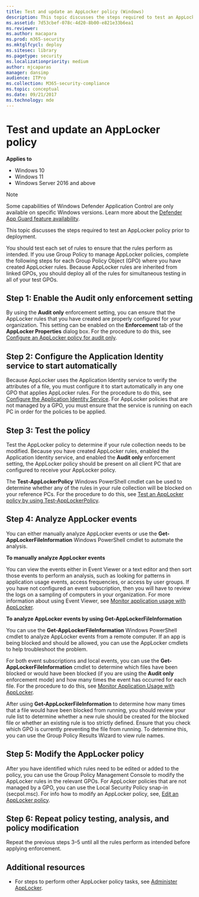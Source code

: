 ```yaml
---
title: Test and update an AppLocker policy (Windows)
description: This topic discusses the steps required to test an AppLocker policy prior to deployment.
ms.assetid: 7d53cbef-078c-4d20-8b00-e821e33b6ea1
ms.reviewer: 
ms.author: macapara
ms.prod: m365-security
ms.mktglfcycl: deploy
ms.sitesec: library
ms.pagetype: security
ms.localizationpriority: medium
author: mjcaparas
manager: dansimp
audience: ITPro
ms.collection: M365-security-compliance
ms.topic: conceptual
ms.date: 09/21/2017
ms.technology: mde
---
```


# Test and update an AppLocker policy

**Applies to**

- Windows 10
- Windows 11
- Windows Server 2016 and above

>[!NOTE]
>Some capabilities of Windows Defender Application Control are only available on specific Windows versions. Learn more about the [Defender App Guard feature availability](/windows/security/threat-protection/windows-defender-application-control/feature-availability).

This topic discusses the steps required to test an AppLocker policy prior to deployment.

You should test each set of rules to ensure that the rules perform as intended. If you use Group Policy to manage AppLocker policies, complete the following steps for each Group Policy Object (GPO) where you have created AppLocker rules. Because AppLocker rules are inherited from linked GPOs, you should deploy all of the rules for simultaneous testing in all of your test GPOs.

## Step 1: Enable the Audit only enforcement setting

By using the **Audit only** enforcement setting, you can ensure that the AppLocker rules that you have created are properly configured for your organization. This setting can be enabled on the **Enforcement** tab of the **AppLocker Properties** dialog box. For the procedure to do this, see [Configure an AppLocker policy for audit only](configure-an-applocker-policy-for-audit-only.md).

## Step 2: Configure the Application Identity service to start automatically

Because AppLocker uses the Application Identity service to verify the attributes of a file, you must configure it to start automatically in any one GPO that applies AppLocker rules. For the procedure to do this, see [Configure the Application Identity Service](configure-the-application-identity-service.md). For AppLocker policies that are not managed by a GPO, you must ensure that the service is running on each PC in order for the policies to be applied.

## Step 3: Test the policy

Test the AppLocker policy to determine if your rule collection needs to be modified. Because you have created AppLocker rules, enabled the Application Identity service, and enabled the **Audit only** enforcement setting, the AppLocker policy should be present on all client PC that are configured to receive your AppLocker policy.

The **Test-AppLockerPolicy** Windows PowerShell cmdlet can be used to determine whether any of the rules in your rule collection will be blocked on your reference PCs. For the procedure to do this, see [Test an AppLocker policy by using Test-AppLockerPolicy](test-an-applocker-policy-by-using-test-applockerpolicy.md).

## Step 4: Analyze AppLocker events
You can either manually analyze AppLocker events or use the **Get-AppLockerFileInformation** Windows PowerShell cmdlet to automate the analysis.

**To manually analyze AppLocker events**

You can view the events either in Event Viewer or a text editor and then sort those events to perform an analysis, such as looking for patterns in application usage events, access frequencies, or access by user groups. If you have not configured an event subscription, then you will have to review the logs on a sampling of computers in your organization. For more information about using Event Viewer, see [Monitor application usage with AppLocker](monitor-application-usage-with-applocker.md).

**To analyze AppLocker events by using Get-AppLockerFileInformation**

You can use the **Get-AppLockerFileInformation** Windows PowerShell cmdlet to analyze AppLocker events from a remote computer. If an app is being blocked and should be allowed, you can use the AppLocker cmdlets to help troubleshoot the problem.

For both event subscriptions and local events, you can use the **Get-AppLockerFileInformation** cmdlet to determine which files have been blocked or would have been blocked (if you are using the **Audit only** enforcement mode) and how many times the event has occurred for each file. For the procedure to do this, see [Monitor Application Usage with AppLocker](monitor-application-usage-with-applocker.md).

After using **Get-AppLockerFileInformation** to determine how many times that a file would have been blocked from running, you should review your rule list to determine whether a new rule should be created for the blocked file or whether an existing rule is too strictly defined. Ensure that you check which GPO is currently preventing the file from running. To determine this, you can use the Group Policy Results Wizard to view rule names.

## Step 5: Modify the AppLocker policy

After you have identified which rules need to be edited or added to the policy, you can use the Group Policy Management Console to modify the AppLocker rules in the relevant GPOs. For AppLocker policies that are not managed by a GPO, you can use the Local Security Policy snap-in (secpol.msc). For info how to modify an AppLocker policy, see, [Edit an AppLocker policy](edit-an-applocker-policy.md).

## Step 6: Repeat policy testing, analysis, and policy modification

Repeat the previous steps 3–5 until all the rules perform as intended before applying enforcement.

## Additional resources

-   For steps to perform other AppLocker policy tasks, see [Administer AppLocker](administer-applocker.md).
 
 
